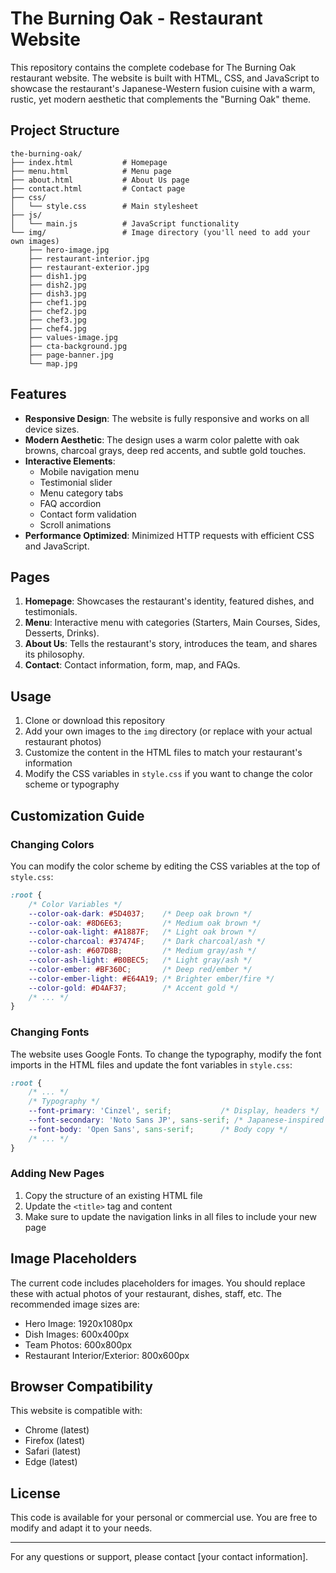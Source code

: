 # The Burning Oak - Restaurant Website

This repository contains the complete codebase for The Burning Oak restaurant website. The website is built with HTML, CSS, and JavaScript to showcase the restaurant's Japanese-Western fusion cuisine with a warm, rustic, yet modern aesthetic that complements the "Burning Oak" theme.

## Project Structure

```
the-burning-oak/
├── index.html           # Homepage
├── menu.html            # Menu page
├── about.html           # About Us page
├── contact.html         # Contact page
├── css/
│   └── style.css        # Main stylesheet
├── js/
│   └── main.js          # JavaScript functionality
└── img/                 # Image directory (you'll need to add your own images)
    ├── hero-image.jpg
    ├── restaurant-interior.jpg
    ├── restaurant-exterior.jpg
    ├── dish1.jpg
    ├── dish2.jpg
    ├── dish3.jpg
    ├── chef1.jpg
    ├── chef2.jpg
    ├── chef3.jpg
    ├── chef4.jpg
    ├── values-image.jpg
    ├── cta-background.jpg
    ├── page-banner.jpg
    └── map.jpg
```

## Features

- **Responsive Design**: The website is fully responsive and works on all device sizes.
- **Modern Aesthetic**: The design uses a warm color palette with oak browns, charcoal grays, deep red accents, and subtle gold touches.
- **Interactive Elements**: 
  - Mobile navigation menu
  - Testimonial slider
  - Menu category tabs
  - FAQ accordion
  - Contact form validation
  - Scroll animations
- **Performance Optimized**: Minimized HTTP requests with efficient CSS and JavaScript.

## Pages

1. **Homepage**: Showcases the restaurant's identity, featured dishes, and testimonials.
2. **Menu**: Interactive menu with categories (Starters, Main Courses, Sides, Desserts, Drinks).
3. **About Us**: Tells the restaurant's story, introduces the team, and shares its philosophy.
4. **Contact**: Contact information, form, map, and FAQs.

## Usage

1. Clone or download this repository
2. Add your own images to the `img` directory (or replace with your actual restaurant photos)
3. Customize the content in the HTML files to match your restaurant's information
4. Modify the CSS variables in `style.css` if you want to change the color scheme or typography

## Customization Guide

### Changing Colors

You can modify the color scheme by editing the CSS variables at the top of `style.css`:

```css
:root {
    /* Color Variables */
    --color-oak-dark: #5D4037;    /* Deep oak brown */
    --color-oak: #8D6E63;         /* Medium oak brown */
    --color-oak-light: #A1887F;   /* Light oak brown */
    --color-charcoal: #37474F;    /* Dark charcoal/ash */
    --color-ash: #607D8B;         /* Medium gray/ash */
    --color-ash-light: #B0BEC5;   /* Light gray/ash */
    --color-ember: #BF360C;       /* Deep red/ember */
    --color-ember-light: #E64A19; /* Brighter ember/fire */
    --color-gold: #D4AF37;        /* Accent gold */
    /* ... */
}
```

### Changing Fonts

The website uses Google Fonts. To change the typography, modify the font imports in the HTML files and update the font variables in `style.css`:

```css
:root {
    /* ... */
    /* Typography */
    --font-primary: 'Cinzel', serif;           /* Display, headers */
    --font-secondary: 'Noto Sans JP', sans-serif; /* Japanese-inspired for accents */
    --font-body: 'Open Sans', sans-serif;      /* Body copy */
    /* ... */
}
```

### Adding New Pages

1. Copy the structure of an existing HTML file
2. Update the `<title>` tag and content
3. Make sure to update the navigation links in all files to include your new page

## Image Placeholders

The current code includes placeholders for images. You should replace these with actual photos of your restaurant, dishes, staff, etc. The recommended image sizes are:

- Hero Image: 1920x1080px
- Dish Images: 600x400px
- Team Photos: 600x800px
- Restaurant Interior/Exterior: 800x600px

## Browser Compatibility

This website is compatible with:
- Chrome (latest)
- Firefox (latest)
- Safari (latest)
- Edge (latest)

## License

This code is available for your personal or commercial use. You are free to modify and adapt it to your needs.

---

For any questions or support, please contact [your contact information].